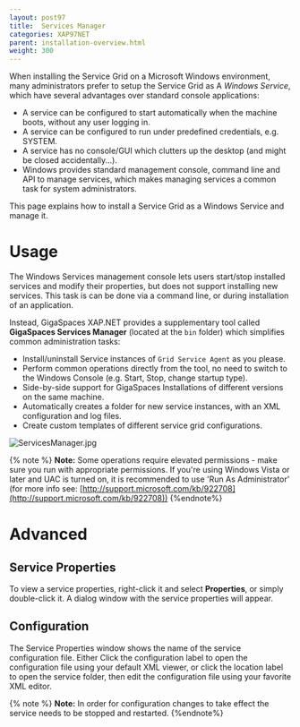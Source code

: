 ```yaml
---
layout: post97
title:  Services Manager
categories: XAP97NET
parent: installation-overview.html
weight: 300
---
```



When installing the Service Grid on a Microsoft Windows environment, many administrators prefer to setup the Service Grid as A *Windows Service*, which have several advantages over standard console applications:

- A service can be configured to start automatically when the machine boots, without any user logging in.
- A service can be configured to run under predefined credentials, e.g. SYSTEM.
- A service has no console/GUI which clutters up the desktop (and might be closed accidentally...).
- Windows provides standard management console, command line and API to manage services, which makes managing services a common task for system administrators.

This page explains how to install a Service Grid as a Windows Service and manage it.

# Usage

The Windows Services management console lets users start/stop installed services and modify their properties, but does not support installing new services. This task is can be done via a command line, or during installation of an application.

Instead, GigaSpaces XAP.NET provides a supplementary tool called **GigaSpaces Services Manager** (located at the `bin` folder) which simplifies common administration tasks:

- Install/uninstall Service instances of `Grid Service Agent` as you please.
- Perform common operations directly from the tool, no need to switch to the Windows Console (e.g. Start, Stop, change startup type).
- Side-by-side support for GigaSpaces Installations of different versions on the same machine.
- Automatically creates a folder for new service instances, with an XML configuration and log files.
- Create custom templates of different service grid configurations.

![ServicesManager.jpg](/attachment_files/dotnet/ServicesManager.jpg)

{% note %}
**Note:** Some operations require elevated permissions - make sure you run with appropriate permissions. If you're using Windows Vista or later and UAC is turned on, it is recommended to use 'Run As Administrator' (for more info see: [http://support.microsoft.com/kb/922708](http://support.microsoft.com/kb/922708))
{%endnote%}

# Advanced

## Service Properties

To view a service properties, right-click it and select **Properties**, or simply double-click it. A dialog window with the service properties will appear.

## Configuration

The Service Properties window shows the name of the service configuration file. Either Click the configuration label to open the configuration file using your default XML viewer, or click the location label to open the service folder, then edit the configuration file using your favorite XML editor.

{% note %}
**Note:** In order for configuration changes to take effect the service needs to be stopped and restarted.
{%endnote%}
